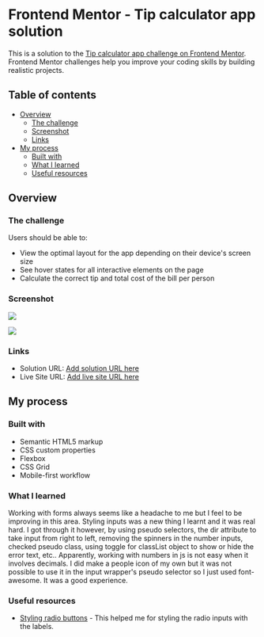 # Frontend Mentor - Tip calculator app solution

This is a solution to the [Tip calculator app challenge on Frontend Mentor](https://www.frontendmentor.io/challenges/tip-calculator-app-ugJNGbJUX). Frontend Mentor challenges help you improve your coding skills by building realistic projects.

## Table of contents

- [Overview](#overview)
  - [The challenge](#the-challenge)
  - [Screenshot](#screenshot)
  - [Links](#links)
- [My process](#my-process)
  - [Built with](#built-with)
  - [What I learned](#what-i-learned)
  - [Useful resources](#useful-resources)



## Overview

### The challenge

Users should be able to:

- View the optimal layout for the app depending on their device's screen size
- See hover states for all interactive elements on the page
- Calculate the correct tip and total cost of the bill per person

### Screenshot
![](./images/Desktop.jpg)



![](./images/Mobile.jpg)

### Links

- Solution URL: [Add solution URL here](https://github.com/HYDROCODER/frontend-mentor-challenges/tree/main/tip-calculator-app-main)
- Live Site URL: [Add live site URL here](https://hydrocoder.github.io/frontend-mentor-challenges/tip-calculator-app-main/index.html)

## My process

### Built with

- Semantic HTML5 markup
- CSS custom properties
- Flexbox
- CSS Grid
- Mobile-first workflow


### What I learned

Working with forms always seems like a headache to me but I feel to be improving in this area. Styling inputs was a new thing I learnt and it was real hard. I got through it however, by using pseudo selectors, the dir attribute to take input from right to left, removing the spinners in the number inputs, checked pseudo class, using toggle for classList object to show or hide the error text, etc.. Apparently, working with numbers in js is not easy when it involves decimals. 
I did make a people icon of my own but it was not possible to use it in the input wrapper's pseudo selector so I just used font-awesome. It was a good experience.


### Useful resources

- [Styling radio buttons](https://www.viralpatel.net/css-radio-button-checkbox-background/) - This helped me for styling the radio inputs with the labels.

